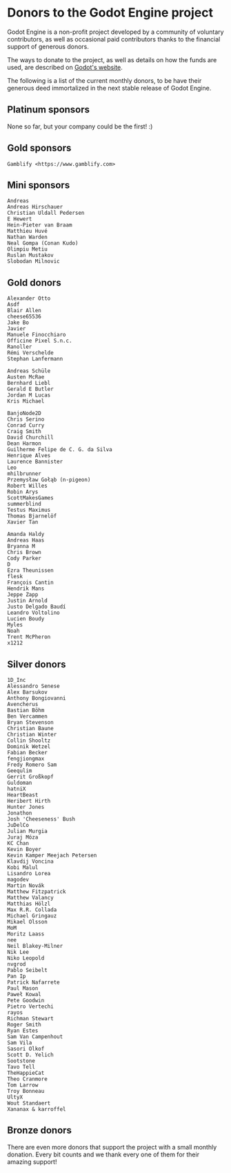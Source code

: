 # Donors to the Godot Engine project

Godot Engine is a non-profit project developed by a community of voluntary
contributors, as well as occasional paid contributors thanks to the financial
support of generous donors.

The ways to donate to the project, as well as details on how the funds are
used, are described on [Godot's website](https://godotengine.org/donate).

The following is a list of the current monthly donors, to be have their
generous deed immortalized in the next stable release of Godot Engine.

## Platinum sponsors

None so far, but your company could be the first! :)

## Gold sponsors

    Gamblify <https://www.gamblify.com>

## Mini sponsors

    Andreas
    Andreas Hirschauer
    Christian Uldall Pedersen
    E Hewert
    Hein-Pieter van Braam
    Matthieu Huvé
    Nathan Warden
    Neal Gompa (Conan Kudo)
    Olimpiu Metiu
    Ruslan Mustakov
    Slobodan Milnovic

## Gold donors

    Alexander Otto
    Asdf
    Blair Allen
    cheese65536
    Jake Bo
    Javier
    Manuele Finocchiaro
    Officine Pixel S.n.c.
    Ranoller
    Rémi Verschelde
    Stephan Lanfermann

    Andreas Schüle
    Austen McRae
    Bernhard Liebl
    Gerald E Butler
    Jordan M Lucas
    Kris Michael

    BanjoNode2D
    Chris Serino
    Conrad Curry
    Craig Smith
    David Churchill
    Dean Harmon
    Guilherme Felipe de C. G. da Silva
    Henrique Alves
    Laurence Bannister
    Leo
    mhilbrunner
    Przemysław Gołąb (n-pigeon)
    Robert Willes
    Robin Arys
    ScottMakesGames
    summerblind
    Testus Maximus
    Thomas Bjarnelöf
    Xavier Tan

    Amanda Haldy
    Andreas Haas
    Bryanna M
    Chris Brown
    Cody Parker
    D
    Ezra Theunissen
    flesk
    François Cantin
    Hendrik Mans
    Jeppe Zapp
    Justin Arnold
    Justo Delgado Baudí
    Leandro Voltolino
    Lucien Boudy
    Myles
    Noah
    Trent McPheron
    x1212

## Silver donors

    1D_Inc
    Alessandro Senese
    Alex Barsukov
    Anthony Bongiovanni
    Avencherus
    Bastian Böhm
    Ben Vercammen
    Bryan Stevenson
    Christian Baune
    Christian Winter
    Collin Shooltz
    Dominik Wetzel
    Fabian Becker
    fengjiongmax
    Fredy Romero Sam
    Geequlim
    Gerrit Großkopf
    Guldoman
    hatniX
    HeartBeast
    Heribert Hirth
    Hunter Jones
    Jonathon
    Josh 'Cheeseness' Bush
    JuDelCo
    Julian Murgia
    Juraj Móza
    KC Chan
    Kevin Boyer
    Kevin Kamper Meejach Petersen
    Klavdij Voncina
    Kobi Malul
    Lisandro Lorea
    magodev
    Martin Novák
    Matthew Fitzpatrick
    Matthew Valancy
    Matthias Hölzl
    Max R.R. Collada
    Michael Gringauz
    Mikael Olsson
    MoM
    Moritz Laass
    nee
    Neil Blakey-Milner
    Nik Lee
    Niko Leopold
    nvgrod
    Pablo Seibelt
    Pan Ip
    Patrick Nafarrete
    Paul Mason
    Paweł Kowal
    Pete Goodwin
    Pietro Vertechi
    rayos
    Richman Stewart
    Roger Smith
    Ryan Estes
    Sam Van Campenhout
    Sam Vila
    Sasori Olkof
    Scott D. Yelich
    Sootstone
    Tavo Tell
    TheHappieCat
    Theo Cranmore
    Tom Larrow
    Troy Bonneau
    UltyX
    Wout Standaert
    Xananax & karroffel

## Bronze donors

There are even more donors that support the project with a small monthly donation.
Every bit counts and we thank every one of them for their amazing support!
